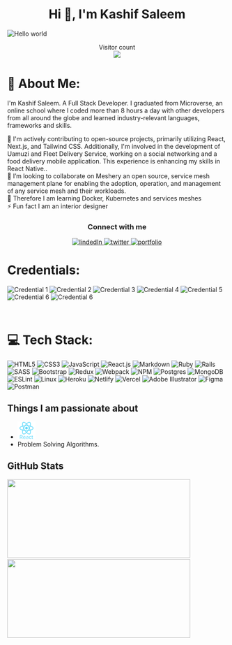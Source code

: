 
<h1 align="center">Hi 👋, I'm Kashif Saleem</h1>


<img src="https://raw.githubusercontent.com/sagar-viradiya/sagar-viradiya/master/resources/banner.png" alt="Hello world">

<p align="center"> 
  Visitor count<br>
  <img src="https://profile-counter.glitch.me/Kashif-Saleem-Ghuman/count.svg" />
</p>

# 💫 About Me:

I'm Kashif Saleem. A Full Stack Developer. I graduated from Microverse, an online school where I coded more than 8 hours a day with other developers from all around the globe and learned industry-relevant languages, frameworks and skills. 

🔭 I'm actively contributing to open-source projects, primarily utilizing React, Next.js, and Tailwind CSS. Additionally, I'm involved in the development of Uamuzi and Fleet Delivery Service, working on a social networking and a food delivery mobile application. This experience is enhancing my skills in React Native..<br>👯 I’m looking to collaborate on Meshery an open source, service mesh management plane for enabling the adoption, operation, and management of any service mesh and their workloads.<br>🌱 Therefore I am learning Docker, Kubernetes and services meshes <br>⚡ Fun fact I am an interior designer

<h3 align="center">Connect with me</h3>

<div align="center" style="margin-top:10px">
  <div>
    <a  href="https://www.linkedin.com/in/kashifsaleemghuman/" target="_blank">
      <img src="https://img.shields.io/badge/Linked%20In-0A66C2.svg?style=for-the-badge&logo=linkedin&logoColor=white" alt="lindedIn"/>
    </a>
    <a href="https://twitter.com/Kashif14Saleem" target="_blank">
      <img src="https://img.shields.io/badge/Twitter-1DA1F2.svg?style=for-the-badge&logo=twitter&logoColor=white" alt="twitter"/>
    </a>
    <a href="https://portfolio-kashif-saleem.vercel.app/" target="_blank">
  <img src="https://img.shields.io/badge/Portfolio-0A66C2.svg?style=for-the-badge&logoColor=white" alt="portfolio"/>
</a>
  </div>
  </div>
  
 
  
  

# Credentials:
<p align="left">
    <img src="https://api.accredible.com/v1/frontend/credential_website_embed_image/badge/59015476" alt="Credential 1" width="150"/>
    <img src="https://api.accredible.com/v1/frontend/credential_website_embed_image/badge/65926210" alt="Credential 2" width="150"/>
    <img src="https://api.accredible.com/v1/frontend/credential_website_embed_image/badge/67898482" alt="Credential 3" width="150"/>
    <img src="https://api.accredible.com/v1/frontend/credential_website_embed_image/badge/70557231" alt="Credential 4" width="150"/>
    <img src="https://api.accredible.com/v1/frontend/credential_website_embed_image/badge/72809591" alt="Credential 5" width="150"/>
    <img src="https://api.accredible.com/v1/frontend/credential_website_embed_image/badge/74008916" alt="Credential 6" width="150"/>
    <img src="https://api.accredible.com/v1/frontend/credential_website_embed_image/badge/75355995" alt="Credential 6" width="150"/>
  
</p>
<br/>

# 💻 Tech Stack:
![HTML5](https://img.shields.io/badge/html5-%23E34F26.svg?style=for-the-badge&logo=html5&logoColor=white) ![CSS3](https://img.shields.io/badge/css3-%231572B6.svg?style=for-the-badge&logo=css3&logoColor=white) ![JavaScript](https://img.shields.io/badge/javascript-%23323330.svg?style=for-the-badge&logo=javascript&logoColor=%23F7DF1E) ![React.js](https://img.shields.io/badge/react-%2361DAFB.svg?style=for-the-badge&logo=react&logoColor=white) ![Markdown](https://img.shields.io/badge/markdown-%23000000.svg?style=for-the-badge&logo=markdown&logoColor=white) ![Ruby](https://img.shields.io/badge/ruby-%23CC342D.svg?style=for-the-badge&logo=ruby&logoColor=white) ![Rails](https://img.shields.io/badge/rails-%23CC0000.svg?style=for-the-badge&logo=ruby-on-rails&logoColor=white) ![SASS](https://img.shields.io/badge/SASS-hotpink.svg?style=for-the-badge&logo=SASS&logoColor=white) ![Bootstrap](https://img.shields.io/badge/bootstrap-%23563D7C.svg?style=for-the-badge&logo=bootstrap&logoColor=white) ![Redux](https://img.shields.io/badge/redux-%23593d88.svg?style=for-the-badge&logo=redux&logoColor=white) ![Webpack](https://img.shields.io/badge/webpack-%238DD6F9.svg?style=for-the-badge&logo=webpack&logoColor=black) ![NPM](https://img.shields.io/badge/NPM-%23000000.svg?style=for-the-badge&logo=npm&logoColor=white) ![Postgres](https://img.shields.io/badge/postgres-%23316192.svg?style=for-the-badge&logo=postgresql&logoColor=white) ![MongoDB](https://img.shields.io/badge/MongoDB-%234ea94b.svg?style=for-the-badge&logo=mongodb&logoColor=white) ![ESLint](https://img.shields.io/badge/ESLint-4B3263?style=for-the-badge&logo=eslint&logoColor=white) ![Linux](https://img.shields.io/badge/Linux-FCC624?style=for-the-badge&logo=linux&logoColor=black) ![Heroku](https://img.shields.io/badge/heroku-%23430098.svg?style=for-the-badge&logo=heroku&logoColor=white) ![Netlify](https://img.shields.io/badge/netlify-%23000000.svg?style=for-the-badge&logo=netlify&logoColor=#00C7B7) ![Vercel](https://img.shields.io/badge/vercel-%23000000.svg?style=for-the-badge&logo=vercel&logoColor=white) ![Adobe Illustrator](https://img.shields.io/badge/adobeillustrator-%23FF9A00.svg?style=for-the-badge&logo=adobeillustrator&logoColor=white) ![Figma](https://img.shields.io/badge/figma-%23F24E1E.svg?style=for-the-badge&logo=figma&logoColor=white) ![Postman](https://img.shields.io/badge/Postman-FF6C37?style=for-the-badge&logo=postman&logoColor=white)

## Things I am passionate about

- <img src="https://raw.githubusercontent.com/devicons/devicon/master/icons/react/react-original-wordmark.svg" alt="react" width="40" height="40"/>
- Problem Solving Algorithms.
<h2 align ="left">GitHub Stats</h2>
<div>
  <img height="180" width="420" src="https://github-readme-stats.vercel.app/api/top-langs/?username=Kashif-Saleem-Ghuman&show_icons=true&theme=nightowl&layout=compact"/>
  <img height="180" width="420" src="https://github-readme-stats-eight-theta.vercel.app/api?username=Kashif-Saleem-Ghuman&show_icons=true&theme=nightowl&count_private=true"/>
</div>



<!-- ## Get in touch :coffee:

- Your future buddy to discuss web development and tech in general on [Twitter](https://twitter.com/Kashif14Saleem).
- Your future employee on [LinkedIn](https://www.linkedin.com/in/kashif-saleem-45ba95215/)
- And of course GitHub you're already on (Recursion).
 -->


